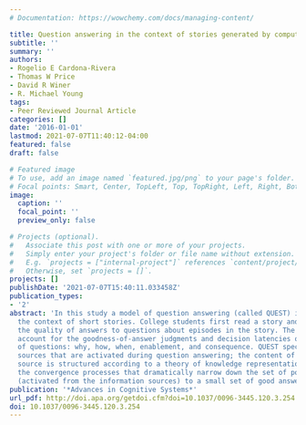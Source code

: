 ```yaml
---
# Documentation: https://wowchemy.com/docs/managing-content/

title: Question answering in the context of stories generated by computers
subtitle: ''
summary: ''
authors:
- Rogelio E Cardona-Rivera
- Thomas W Price
- David R Winer
- R. Michael Young
tags:
- Peer Reviewed Journal Article
categories: []
date: '2016-01-01'
lastmod: 2021-07-07T11:40:12-04:00
featured: false
draft: false

# Featured image
# To use, add an image named `featured.jpg/png` to your page's folder.
# Focal points: Smart, Center, TopLeft, Top, TopRight, Left, Right, BottomLeft, Bottom, BottomRight.
image:
  caption: ''
  focal_point: ''
  preview_only: false

# Projects (optional).
#   Associate this post with one or more of your projects.
#   Simply enter your project's folder or file name without extension.
#   E.g. `projects = ["internal-project"]` references `content/project/deep-learning/index.md`.
#   Otherwise, set `projects = []`.
projects: []
publishDate: '2021-07-07T15:40:11.033458Z'
publication_types:
- '2'
abstract: 'In this study a model of question answering (called QUEST) is tested in
  the context of short stories. College students first read a story and then judged
  the quality of answers to questions about episodes in the story. The model could
  account for the goodness-of-answer judgments and decision latencies of 5 categories
  of questions: why, how, when, enablement, and consequence. QUEST specifies the information
  sources that are activated during question answering; the content of each information
  source is structured according to a theory of knowledge representation. QUEST specifies
  the convergence processes that dramatically narrow down the set of possible answers
  (activated from the information sources) to a small set of good answers to a question.'
publication: '*Advances in Cognitive Systems*'
url_pdf: http://doi.apa.org/getdoi.cfm?doi=10.1037/0096-3445.120.3.254
doi: 10.1037/0096-3445.120.3.254
---
```

